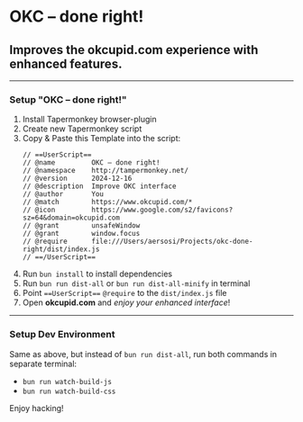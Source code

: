 # OKC – done right!

## Improves the okcupid.com experience with enhanced features.

---

### Setup "OKC – done right!"

1. Install Tapermonkey browser-plugin
2. Create new Tapermonkey script
3. Copy & Paste this Template into the script:
    ```
    // ==UserScript==
    // @name         OKC – done right!
    // @namespace    http://tampermonkey.net/
    // @version      2024-12-16
    // @description  Improve OKC interface
    // @author       You
    // @match        https://www.okcupid.com/*
    // @icon         https://www.google.com/s2/favicons?sz=64&domain=okcupid.com
    // @grant        unsafeWindow
    // @grant        window.focus
    // @require      file:///Users/aersosi/Projects/okc-done-right/dist/index.js
    // ==/UserScript==
    ```
4. Run `bun install` to install dependencies
5. Run `bun run dist-all` or `bun run dist-all-minify` in terminal
6. Point `==UserScript==` `@require` to the `dist/index.js` file
7. Open **okcupid.com** and _enjoy your enhanced interface_!

---

### Setup Dev Environment

Same as above, but instead of `bun run dist-all`, run both commands in separate terminal:
- `bun run watch-build-js`
- `bun run watch-build-css` 

Enjoy hacking!